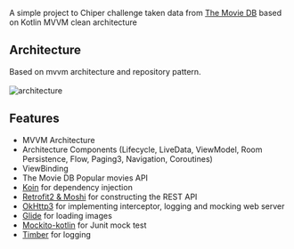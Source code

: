 A simple project to Chiper challenge taken data from [The Movie DB](https://www.themoviedb.org) based on Kotlin MVVM clean architecture

## Architecture
Based on mvvm architecture and repository pattern.<br><br>
![architecture](https://user-images.githubusercontent.com/24237865/44525736-e9e7b700-a71c-11e8-8045-42c4478dd67e.png)

## Features
- MVVM Architecture
- Architecture Components (Lifecycle, LiveData, ViewModel, Room Persistence, Flow, Paging3, Navigation, Coroutines)
- ViewBinding
- The Movie DB Popular movies API
- [Koin](https://github.com/InsertKoinIO/koin) for dependency injection
- [Retrofit2 & Moshi](https://github.com/square/retrofit) for constructing the REST API
- [OkHttp3](https://github.com/square/okhttp) for implementing interceptor, logging and mocking web server
- [Glide](https://github.com/bumptech/glide) for loading images
- [Mockito-kotlin](https://github.com/mockito/mockito-kotlin) for Junit mock test
- [Timber](https://github.com/JakeWharton/timber) for logging
